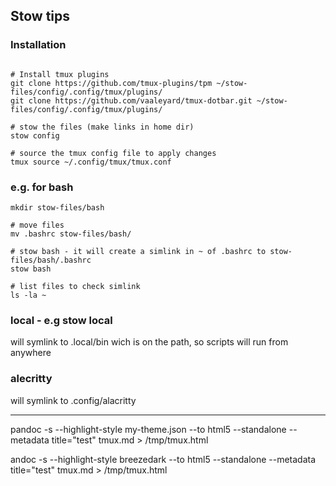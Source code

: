 Stow tips 
----------------- 

### Installation 

```shell

# Install tmux plugins
git clone https://github.com/tmux-plugins/tpm ~/stow-files/config/.config/tmux/plugins/
git clone https://github.com/vaaleyard/tmux-dotbar.git ~/stow-files/config/.config/tmux/plugins/

# stow the files (make links in home dir)
stow config

# source the tmux config file to apply changes
tmux source ~/.config/tmux/tmux.conf
```





### e.g. for bash

```shell 
mkdir stow-files/bash

# move files 
mv .bashrc stow-files/bash/

# stow bash - it will create a simlink in ~ of .bashrc to stow-files/bash/.bashrc
stow bash

# list files to check simlink
ls -la ~
```



### local - e.g stow local 
will symlink to .local/bin wich is on the path, so scripts will run from anywhere 

### alecritty 
will symlink to .config/alacritty

---



pandoc -s  --highlight-style my-theme.json  --to html5 --standalone --metadata title="test" tmux.md  > /tmp/tmux.html

andoc -s  --highlight-style breezedark --to html5 --standalone --metadata title="test" tmux.md  > /tmp/tmux.html








